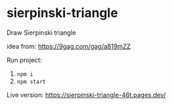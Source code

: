 # sierpinski-triangle

Draw Sierpinski triangle

idea from: https://9gag.com/gag/a819mZZ

Run project:

1. `npm i`
2. `npm start`

Live version: https://sierpinski-triangle-46t.pages.dev/

